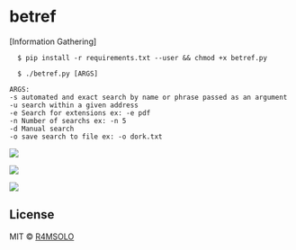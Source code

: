 # betref
[Information Gathering]

```
  $ pip install -r requirements.txt --user && chmod +x betref.py
```
```
  $ ./betref.py [ARGS]
```
```
ARGS:
-s automated and exact search by name or phrase passed as an argument
-u search within a given address
-e Search for extensions ex: -e pdf
-n Number of searchs ex: -n 5
-d Manual search
-o save search to file ex: -o dork.txt
```
 ![](img/1.png)
 
 ![](img/3.png)
 
  ![](img/2.png)


## License

MIT © [R4MSOLO](https://r4msolo.github.io)<br/>
